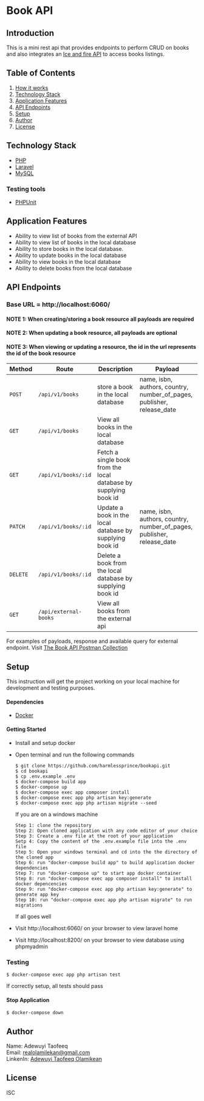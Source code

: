 # Book API

## Introduction

This is a mini rest api that provides endpoints to perform CRUD on books and also integrates an [Ice and fire API](https://anapioficeandfire.com/Documentation#books) to access books listings.


## Table of Contents
1. <a href="#how-it-works">How it works</a>
2. <a href="#technology-stack">Technology Stack</a>
3. <a href="#application-features">Application Features</a>
4. <a href="#api-endpoints">API Endpoints</a>
5. <a href="#setup">Setup</a>
6. <a href="#author">Author</a>
7. <a href="#license">License</a>

## Technology Stack
  - [PHP](https://www.php.net)
  - [Laravel](https://laravel.com)
  - [MySQL](https://www.mysql.com)
  ### Testing tools
  - [PHPUnit](https://phpunit.de) 

## Application Features
* Ability to view list of books from the external API
* Ability to view list of books in the local database
* Ability to store books in the local database.
* Ability to update books in the local database
* Ability to view books in the local database
* Ability to delete books from the local database

## API Endpoints
### Base URL = http://localhost:6060/

#### NOTE 1: When creating/storing a book resource all payloads are required
#### NOTE 2: When updating a book resource, all payloads are optional
#### NOTE 3: When viewing or updating a resource, the id in the url represents the id of the book resource 

Method | Route | Description | Payload
--- | --- | ---|---
`POST` | `/api/v1/books` | store a book in the local database | name, isbn, authors, country, number_of_pages, publisher, release_date | 
`GET` | `/api/v1/books` | View all books in the local database | |
`GET` | `/api/v1/books/:id` | Fetch a single book from the local database by supplying book id | |
`PATCH` | `/api/v1/books/:id` | Update a book in the local database by supplying book id | name, isbn, authors, country, number_of_pages, publisher, release_date |
`DELETE` | `/api/v1/books/:id` | Delete a book from the local database by supplying book id  | |
`GET` | `/api/external-books` | View all books from the external api | |

For examples of payloads, response and available query for external endpoint. Visit [The Book API Postman Collection](https://documenter.getpostman.com/view/11352884/2s7Yn1e2LV)

## Setup
This instruction will get the project working on your local machine for development and testing purposes.

  #### Dependencies
  - [Docker](https://docs.docker.com/desktop/)
 
  #### Getting Started
  - Install and setup docker
  - Open terminal and run the following commands
    ```
    $ git clone https://github.com/harmlessprince/bookapi.git
    $ cd bookapi
    $ cp .env.example .env
    $ docker-compose build app
    $ docker-compose up
    $ docker-compose exec app composer install
    $ docker-compose exec app php artisan key:generate
    $ docker-compose exec app php artisan migrate --seed
    ```
    
    If you are on a windows machine
    ```
    Step 1: clone the repository
    Step 2: Open cloned application with any code editor of your choice
    Step 3: Create a .env file at the root of your application
    Setp 4: Copy the content of the .env.example file into the .env file
    Step 5: Open your windows terminal and cd into the the directory of the cloned app
    Step 6: run "docker-compose build app" to build application docker dependencies
    Step 7: run "docker-compose up" to start app docker container
    Step 8: run "docker-compose exec app composer install" to install docker depencencies
    Step 9: run "docker-compose exec app php artisan key:generate" to generate app key
    Step 10: run "docker-compose exec app php artisan migrate" to run migrations
    ```
    If all goes well 
  - Visit http://localhost:6060/ on your browser to view laravel home
  - Visit http://localhost:8200/ on your browser to view database using phpmyadmin
  

  ### Testing
  ```
  $ docker-compose exec app php artisan test
  ```
  If correctly setup, all tests should pass
  
  #### Stop Application
  
  ```$ docker-compose down```
  
## Author
 Name: Adewuyi Taofeeq <br>
 Email: realolamilekan@gmail.com <br>
 LinkenIn:  <a href="#license">Adewuyi Taofeeq Olamikean</a> <br>

## License
ISC
